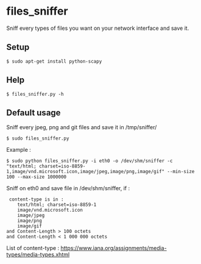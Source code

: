 # files_sniffer
Sniff every types of files you want on your network interface and save it.  
  
  
Setup
-----
```
$ sudo apt-get install python-scapy
```

  
Help
----
```
$ files_sniffer.py -h
```
  
  
Default usage
-------------
Sniff every jpeg, png and git files and save it in /tmp/sniffer/  
```
$ sudo files_sniffer.py
```
  
  
Example :  
```
$ sudo python files_sniffer.py -i eth0 -o /dev/shm/sniffer -c "text/html; charset=iso-8859-1,image/vnd.microsoft.icon,image/jpeg,image/png,image/gif" --min-size 100 --max-size 1000000 
```
Sniff on eth0 and save file in /dev/shm/sniffer, if :  
```
 content-type is in :  
	text/html; charset=iso-8859-1  
	image/vnd.microsoft.icon  
	image/jpeg  
	image/png  
	image/gif  
and Content-Length > 100 octets  
and Content-Length < 1 000 000 octets  
```
  
List of content-type : https://www.iana.org/assignments/media-types/media-types.xhtml  

